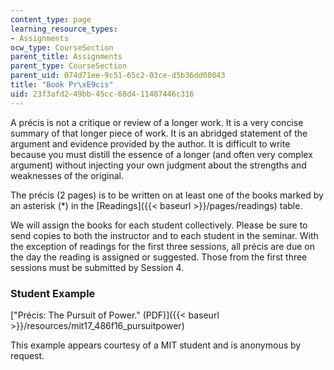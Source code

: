 ```yaml
---
content_type: page
learning_resource_types:
- Assignments
ocw_type: CourseSection
parent_title: Assignments
parent_type: CourseSection
parent_uid: 074d71ee-9c51-65c2-03ce-d5b36dd08043
title: "Book Pr\xE9cis"
uid: 23f3afd2-49bb-45cc-68d4-11487446c316
---
```


A précis is not a critique or review of a longer work. It is a very concise summary of that longer piece of work. It is an abridged statement of the argument and evidence provided by the author. It is difficult to write because you must distill the essence of a longer (and often very complex argument) without injecting your own judgment about the strengths and weaknesses of the original.

The précis (2 pages) is to be written on at least one of the books marked by an asterisk (\*) in the [Readings]({{< baseurl >}}/pages/readings) table.

We will assign the books for each student collectively. Please be sure to send copies to both the instructor and to each student in the seminar. With the exception of readings for the first three sessions, all précis are due on the day the reading is assigned or suggested. Those from the first three sessions must be submitted by Session 4.

### Student Example

["Précis: The Pursuit of Power." (PDF)]({{< baseurl >}}/resources/mit17_486f16_pursuitpower)

This example appears courtesy of a MIT student and is anonymous by request.